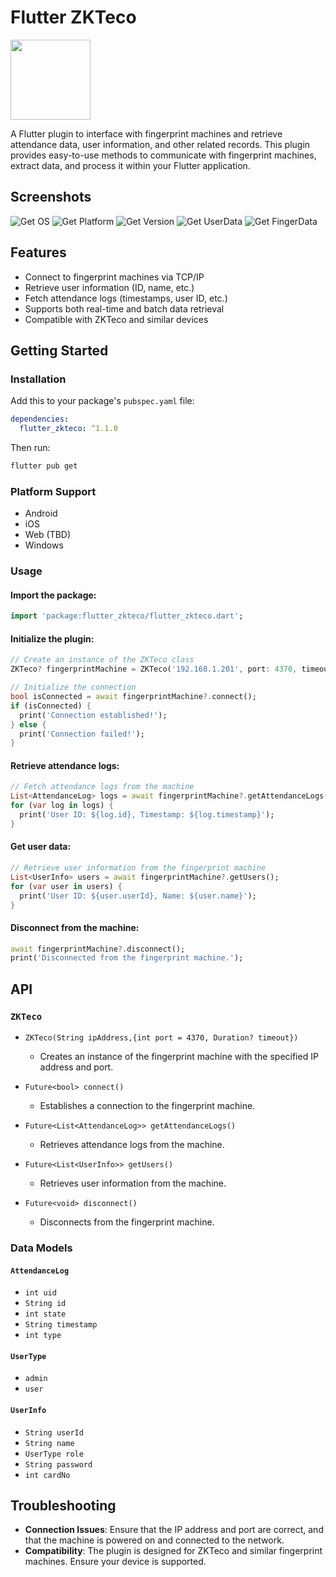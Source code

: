 # Flutter ZKTeco

[<img src="https://button.ibnux.net/trakteer/rymesaint.png" width="128">](https://trakteer.id/rymesaint/tip)

A Flutter plugin to interface with fingerprint machines and retrieve attendance data, user information, and other related records. This plugin provides easy-to-use methods to communicate with fingerprint machines, extract data, and process it within your Flutter application.

## Screenshots

![Get OS](https://github.com/user-attachments/assets/0830c5b5-a110-453c-a0c8-e6ade05f9e02)
![Get Platform](https://github.com/user-attachments/assets/72ec2ce5-62e3-4d44-a3c7-4cdd2de2e6cc)
![Get Version](https://github.com/user-attachments/assets/5b16e6e9-20d1-4ce4-a2f5-f614d6a38920)
![Get UserData](https://github.com/user-attachments/assets/573ee606-8e82-42de-9990-6da578ea9570)
![Get FingerData](https://github.com/user-attachments/assets/41076497-d6a6-46a1-b72f-78c1e40411bf)

## Features

- Connect to fingerprint machines via TCP/IP
- Retrieve user information (ID, name, etc.)
- Fetch attendance logs (timestamps, user ID, etc.)
- Supports both real-time and batch data retrieval
- Compatible with ZKTeco and similar devices

## Getting Started

### Installation

Add this to your package's `pubspec.yaml` file:

```yaml
dependencies:
  flutter_zkteco: ^1.1.0
```

Then run:

```bash
flutter pub get
```

### Platform Support

- Android
- iOS
- Web (TBD)
- Windows

### Usage

#### Import the package:

```dart
import 'package:flutter_zkteco/flutter_zkteco.dart';
```

#### Initialize the plugin:

```dart
// Create an instance of the ZKTeco class
ZKTeco? fingerprintMachine = ZKTeco('192.168.1.201', port: 4370, timeout: Duration(seconds: 10), tcp: true, debug: false, retry: 3);

// Initialize the connection
bool isConnected = await fingerprintMachine?.connect();
if (isConnected) {
  print('Connection established!');
} else {
  print('Connection failed!');
}
```

#### Retrieve attendance logs:

```dart
// Fetch attendance logs from the machine
List<AttendanceLog> logs = await fingerprintMachine?.getAttendanceLogs();
for (var log in logs) {
  print('User ID: ${log.id}, Timestamp: ${log.timestamp}');
}
```

#### Get user data:

```dart
// Retrieve user information from the fingerprint machine
List<UserInfo> users = await fingerprintMachine?.getUsers();
for (var user in users) {
  print('User ID: ${user.userId}, Name: ${user.name}');
}
```

#### Disconnect from the machine:

```dart
await fingerprintMachine?.disconnect();
print('Disconnected from the fingerprint machine.');
```

## API

### `ZKTeco`

- `ZKTeco(String ipAddress,{int port = 4370, Duration? timeout})`
  - Creates an instance of the fingerprint machine with the specified IP address and port.

- `Future<bool> connect()`
  - Establishes a connection to the fingerprint machine.

- `Future<List<AttendanceLog>> getAttendanceLogs()`
  - Retrieves attendance logs from the machine.

- `Future<List<UserInfo>> getUsers()`
  - Retrieves user information from the machine.

- `Future<void> disconnect()`
  - Disconnects from the fingerprint machine.

### Data Models

#### `AttendanceLog`

- `int uid`
- `String id`
- `int state`
- `String timestamp`
- `int type`

#### `UserType`
- `admin`
- `user`

#### `UserInfo`
- `String userId`
- `String name`
- `UserType role`
- `String password`
- `int cardNo`

## Troubleshooting

- **Connection Issues**: Ensure that the IP address and port are correct, and that the machine is powered on and connected to the network.
- **Compatibility**: The plugin is designed for ZKTeco and similar fingerprint machines. Ensure your device is supported.